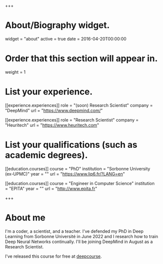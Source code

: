 +++
# About/Biography widget.
widget = "about"
active = true
date = 2016-04-20T00:00:00

# Order that this section will appear in.
weight = 1

# List your experience.
[[experience.experiences]]
  role = "(soon) Research Scientist"
  company = "DeepMind"
  url = "https://www.deepmind.com/"

[[experience.experiences]]
  role = "Research Scientist"
  company = "Heuritech"
  url = "https://www.heuritech.com"


# List your qualifications (such as academic degrees).
[[education.courses]]
  course = "PhD"
  institution = "Sorbonne University (ex-UPMC)"
  year = ""
  url = "https://www.lip6.fr/?LANG=en"

[[education.courses]]
  course = "Engineer in Computer Science"
  institution = "EPITA"
  year = ""
  url = "http://www.epita.fr"

+++

# About me

I'm a coder, a scientist, and a teacher. I've defended my PhD in Deep Learning
from Sorbonne Université in June 2022 and I research how to train Deep Neural
Networks continually. I'll be joining DeepMind in August as a Research Scientist.

I've released this course for free at [deepcourse](https://arthurdouillard.com/deepcourse/).
